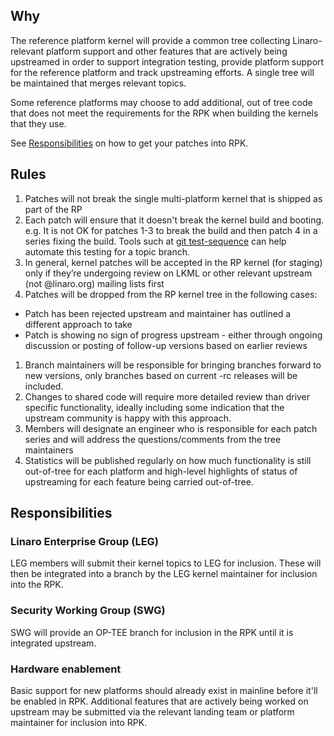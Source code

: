 ## Why

The reference platform kernel will provide a common tree collecting Linaro-relevant platform support and other features that are actively being upstreamed in order to support integration testing, provide platform support for the reference platform and track upstreaming efforts.  A single tree will be maintained that merges relevant topics.

Some reference platforms may choose to add additional, out of tree code that does not meet the requirements for the RPK when building the kernels that they use.

See [Responsibilities](#responsibilities) on how to get your patches into RPK.

## Rules
1. Patches will not break the single multi-platform kernel that is shipped as part of the RP
1. Each patch will ensure that it doesn't break the kernel build and booting. e.g. It is not OK for patches 1-3 to break the build and then patch 4 in a series fixing the build. Tools such at [git test-sequence](http://dustin.sallings.org/2010/03/28/git-test-sequence.html) can help automate this testing for a topic branch.
1. In general, kernel patches will be accepted in the RP kernel (for staging) only if they’re undergoing review on LKML or other relevant upstream (not @linaro.org) mailing lists first
1. Patches will be dropped from the RP kernel tree in the following cases:
  * Patch has been rejected upstream and maintainer has outlined a different approach to take
  * Patch is showing no sign of progress upstream - either through ongoing discussion or posting of follow-up versions based on earlier reviews
1. Branch maintainers will be responsible for bringing branches forward to new versions, only branches based on current -rc releases will be included.
1. Changes to shared code will require more detailed review than driver specific functionality, ideally including some indication that the upstream community is happy with this approach.
1. Members will designate an engineer who is responsible for each patch series and will address the questions/comments from the tree maintainers
1. Statistics will be published regularly on how much functionality is still out-of-tree for each platform and high-level highlights of status of upstreaming for each feature being carried out-of-tree.

## Responsibilities
### Linaro Enterprise Group (LEG)
 LEG members will submit their kernel topics to LEG for inclusion.  These will then be integrated into a branch by the LEG kernel maintainer for inclusion into the RPK.

### Security Working Group (SWG)
 SWG will provide an OP-TEE branch for inclusion in the RPK until it is integrated upstream.

### Hardware enablement
 Basic support for new platforms should already exist in mainline before it'll be enabled in RPK. Additional features that are actively being worked on upstream may be submitted via the relevant landing team or platform maintainer for inclusion into RPK.

